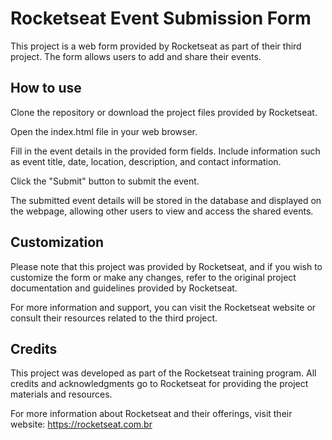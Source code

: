 # Rocketseat Event Submission Form

This project is a web form provided by Rocketseat as part of their third project. The form allows users to add and share their events.

## How to use

Clone the repository or download the project files provided by Rocketseat.

Open the index.html file in your web browser.

Fill in the event details in the provided form fields. Include information such as event title, date, location, description, and contact information.

Click the "Submit" button to submit the event.

The submitted event details will be stored in the database and displayed on the webpage, allowing other users to view and access the shared events.

## Customization

Please note that this project was provided by Rocketseat, and if you wish to customize the form or make any changes, refer to the original project documentation and guidelines provided by Rocketseat.

For more information and support, you can visit the Rocketseat website or consult their resources related to the third project.

## Credits
This project was developed as part of the Rocketseat training program. All credits and acknowledgments go to Rocketseat for providing the project materials and resources.

For more information about Rocketseat and their offerings, visit their website: https://rocketseat.com.br

